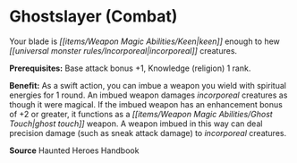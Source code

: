 ﻿---
cssclass: [feats]

---
# Ghostslayer (Combat)

Your blade is _[[items/Weapon Magic Abilities/Keen|keen]]_ enough to hew _[[universal monster rules/Incorporeal|incorporeal]]_ creatures.

**Prerequisites:** Base attack bonus +1, Knowledge (religion) 1 rank.

**Benefit:** As a swift action, you can imbue a weapon you wield with spiritual energies for 1 round. An imbued weapon damages _incorporeal_ creatures as though it were magical. If the imbued weapon has an enhancement bonus of +2 or greater, it functions as a _[[items/Weapon Magic Abilities/Ghost Touch|ghost touch]]_ weapon. A weapon imbued in this way can deal precision damage (such as sneak attack damage) to _incorporeal_ creatures.

**Source** Haunted Heroes Handbook